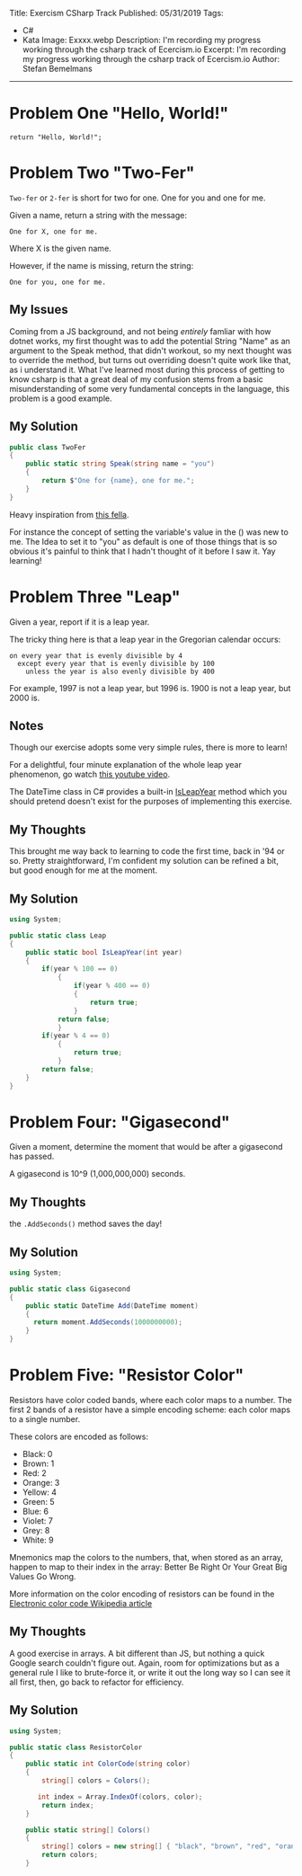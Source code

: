 Title: Exercism CSharp Track
Published: 05/31/2019
Tags: 
  - C# 
  - Kata 
Image: Exxxx.webp
Description: I'm recording my progress working through the csharp track of Ecercism.io
Excerpt: I'm recording my progress working through the csharp track of Ecercism.io
Author: Stefan Bemelmans
---

#  Problem One "Hello, World!"

``` Csharp
return "Hello, World!";
```
#  Problem Two "Two-Fer"
`Two-fer` or `2-fer` is short for two for one. One for you and one for me.

Given a name, return a string with the message:

```text
One for X, one for me.
```

Where X is the given name.

However, if the name is missing, return the string:

```text
One for you, one for me.
```
## My Issues
Coming from a JS background, and not being *entirely* famliar with how dotnet works, my first thought was to add the potential String "Name" as an argument to the Speak method, that didn't  workout, so my next thought was to override the method, but turns out overriding doesn't quite work like that, as i understand it. What I've learned most during this process of getting to know csharp is that a great deal of my confusion stems from a basic misunderstanding of some very fundamental concepts in the language, this problem is a good example. 

## My Solution
```csharp
public class TwoFer
{
    public static string Speak(string name = "you")
    {
        return $"One for {name}, one for me.";
    }
}
```
Heavy inspiration from [this fella](https://exercism.io/tracks/csharp/exercises/two-fer/solutions/e85f6abd2eaf4156b71235c7df69b3c2).

For instance the concept of setting the variable's value in the () was new to me. The Idea to set it to "you" as default is one of those things that is so obvious it's painful to think that I hadn't thought of it before I saw it. 
Yay learning!

# Problem Three "Leap"

Given a year, report if it is a leap year.

The tricky thing here is that a leap year in the Gregorian calendar occurs:

```text
on every year that is evenly divisible by 4
  except every year that is evenly divisible by 100
    unless the year is also evenly divisible by 400
```

For example, 1997 is not a leap year, but 1996 is.  1900 is not a leap
year, but 2000 is.

## Notes

Though our exercise adopts some very simple rules, there is more to
learn!

For a delightful, four minute explanation of the whole leap year
phenomenon, go watch [this youtube video][video].

[video]: http://www.youtube.com/watch?v=xX96xng7sAE

The DateTime class in C# provides a built-in [IsLeapYear](https://msdn.microsoft.com/en-us/library/system.datetime.isleapyear(v=vs.110).aspx) method
which you should pretend doesn't exist for the purposes of implementing this exercise.

## My Thoughts
This brought me way back to learning to code the first time, back in '94 or so. Pretty straightforward, I'm confident my solution can be refined a bit, but good enough for me at the moment. 

## My Solution
```csharp
using System;

public static class Leap
{
    public static bool IsLeapYear(int year)
    {
        if(year % 100 == 0)
            {
                if(year % 400 == 0)
                {
                    return true;
                }
            return false;
            }          
        if(year % 4 == 0)
            {
                return true;
            }
        return false;
    }
}
```

# Problem Four: "Gigasecond"

Given a moment, determine the moment that would be after a gigasecond
has passed.

A gigasecond is 10^9 (1,000,000,000) seconds.

## My Thoughts
the `.AddSeconds()` method saves the day!
## My Solution
```csharp
using System;

public static class Gigasecond
{
    public static DateTime Add(DateTime moment)
    {
      return moment.AddSeconds(1000000000);
    }
}
```

# Problem Five: "Resistor Color"

Resistors have color coded bands, where each color maps to a number. The first 2 bands of a resistor have a simple encoding scheme: each color maps to a single number.

These colors are encoded as follows:

- Black: 0
- Brown: 1
- Red: 2
- Orange: 3
- Yellow: 4
- Green: 5
- Blue: 6
- Violet: 7
- Grey: 8
- White: 9

Mnemonics map the colors to the numbers, that, when stored as an array, happen to map to their index in the array: Better Be Right Or Your Great Big Values Go Wrong.

More information on the color encoding of resistors can be found in the [Electronic color code Wikipedia article](https://en.wikipedia.org/wiki/Electronic_color_code)

## My Thoughts
A good exercise in arrays. A bit different than JS, but nothing a quick Google search couldn't figure out. Again, room for optimizations but as a general rule I like to brute-force it, or write it out the long way so I can see it all first, then, go back to refactor for efficiency. 

## My Solution

```csharp
using System;

public static class ResistorColor
{
    public static int ColorCode(string color)
    {
        string[] colors = Colors();

       int index = Array.IndexOf(colors, color);
        return index;
    }

    public static string[] Colors()
    {
        string[] colors = new string[] { "black", "brown", "red", "orange", "yellow", "green", "blue", "violet", "grey", "white"};  
        return colors;  
    }

```


